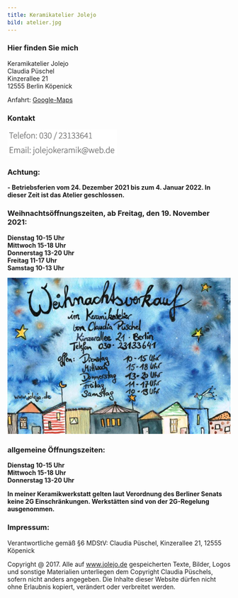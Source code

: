 ```yaml
---
title: Keramikatelier Jolejo
bild: atelier.jpg
---
```


### Hier finden Sie mich

Keramikatelier Jolejo<br>
Claudia Püschel<br>
Kinzerallee 21<br>
12555 Berlin Köpenick

Anfahrt: [Google-Maps](google_maps.html)

### Kontakt

![ein Bild](bilder/nofelet_dna_liame.jpg)

### Achtung:

__- Betriebsferien vom 24. Dezember 2021 bis zum 4. Januar 2022. In dieser Zeit ist das Atelier geschlossen.__

### Weihnachtsöffnungszeiten, ab Freitag, den 19. November 2021:

__Dienstag 10-15 Uhr__<br>
__Mittwoch 15-18 Uhr__<br>
__Donnerstag 13-20 Uhr__<br>
__Freitag 11-17 Uhr__<br>
__Samstag 10-13 Uhr__<br>

<a href="bilder/weihnachts_vorverkauf.jpg" class="image featured"><img src="bilder/weihnachts_vorverkauf.jpg" alt="" /></a>

### allgemeine Öffnungszeiten:

__Dienstag 10-15 Uhr__<br>
__Mittwoch  15-18 Uhr__<br>
__Donnerstag  13-20 Uhr__<br>

__In meiner Keramikwerkstatt gelten laut Verordnung des Berliner Senats keine 2G Einschränkungen. Werkstätten sind von der 2G-Regelung ausgenommen.__

###  Impressum:

Verantwortliche gemäß §6 MDStV: Claudia Püschel, Kinzerallee 21, 12555 Köpenick

Copyright @ 2017. Alle auf www.jolejo.de gespeicherten Texte, Bilder, Logos und sonstige Materialien unterliegen dem Copyright Claudia Püschels, sofern nicht anders angegeben. Die Inhalte dieser Website dürfen nicht ohne Erlaubnis kopiert, verändert oder verbreitet werden.
